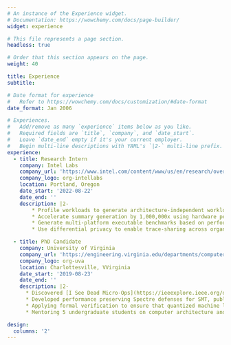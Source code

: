```yaml
---
# An instance of the Experience widget.
# Documentation: https://wowchemy.com/docs/page-builder/
widget: experience

# This file represents a page section.
headless: true

# Order that this section appears on the page.
weight: 40

title: Experience
subtitle:

# Date format for experience
#   Refer to https://wowchemy.com/docs/customization/#date-format
date_format: Jan 2006

# Experiences.
#   Add/remove as many `experience` items below as you like.
#   Required fields are `title`, `company`, and `date_start`.
#   Leave `date_end` empty if it's your current employer.
#   Begin multi-line descriptions with YAML's `|2-` multi-line prefix.
experience:
  - title: Research Intern
    company: Intel Labs
    company_url: 'https://www.intel.com/content/www/us/en/research/overview.html'
    company_logo: org-intellabs
    location: Portland, Oregon
    date_start: '2022-08-22'
    date_end: ''
    description: |2-
        * Profile workloads to generate architecture-independent workload summaries that use Basic Block Vectors to accurately predicts workload performance on novel hardware.
        * Accelerate summary generation by 1,000,000x using hardware performance counters.
        * Generate multi-platform executable benchmarks based on performance summaries using MLIR.
        * Use differential privacy to enable trace-sharing across organizational boundaries without concern for leaking sensitive IP.

  - title: PhD Candidate
    company: University of Virginia
    company_url: 'https://engineering.virginia.edu/departments/computer-science'
    company_logo: org-uva
    location: Charlottesville, VVirginia
    date_start: '2019-08-23'
    date_end: ''
    description: |2-
      * Discovered [I See Dead Micro-Ops](https://ieeexplore.ieee.org/document/9499837), a critical security flaw that threatened execution integrity and data security in modern x86 processors. Published at [ISCA 2021](https://iscaconf.org/isca2021/).
      * Developed performance preserving Spectre defenses for SMT, published under [SecSMT](https://www.usenix.org/conference/usenixsecurity22/presentation/taram) at [USENIX Security 2022](https://www.usenix.org/conference/usenixsecurity22).
      * Applying formal verification to ensure that quantized machine learning models remained invulnerable to adversarial attacks using DNNV (https://github.com/dlshriver/dnnv), ONNX, and ReluPlex (https://arxiv.org/abs/1702.01135)
      * Mentoring 5 undergraduate students on computer architecture and machine learning projects, breaking down large projects into digestible chunks, as well as providing instruction on computer architecture, side-channel attacks, machine learning compilers, and ML models (incl. model specification, feature engineering, parameter tuning, and cross-validation).

design:
  columns: '2'
---
```

